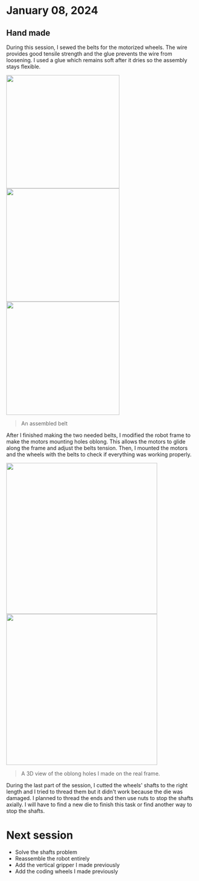 # January 08, 2024
## Hand made
During this session, I sewed the belts for the motorized wheels. The wire provides good tensile strength and the glue prevents the wire from loosening. I used a glue which remains soft after it dries so the assembly stays flexible.

<img src="./src/session_05/belts.jpg" height="300"> <img src="./src/session_05/belts2.jpg" height="300"> <img src="./src/session_05/belts3.jpg" height="300">
> An assembled belt

After I finished making the two needed belts, I modified the robot frame to make the motors mounting holes oblong. This allows the motors to glide along the frame and adjust the belts tension. Then, I mounted the motors and the wheels with the belts to check if everything was working properly.

<img src="./src/session_05/oblong holes.jpg" height="400"> <img src="./src/session_05/oblong holes2.jpg" height="400">

> A 3D view of the oblong holes I made on the real frame.

During the last part of the session, I cutted the wheels' shafts to the right length and I tried to thread them but it didn't work because the die was damaged. I planned to thread the ends and then use nuts to stop the shafts axially. I will have to find a new die to finish this task or find another way to stop the shafts.

# Next session
- Solve the shafts problem
- Reassemble the robot entirely
- Add the vertical gripper I made previously
- Add the coding wheels I made previously